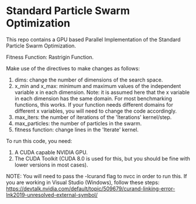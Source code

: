 # Standard Particle Swarm Optimization #

This repo contains a GPU based Parallel Implementation of the Standard Particle Swarm Optimization.

Fitness Function: Rastrigin Function.

Make use of the directives to make changes as follows:
1. dims: change the number of dimensions of the search space.
2. x_min and x_max: minimum and maximum values of the independent variable x in each dimension. Note: it is assumed here that the x variable in each dimension has the same domain. For most benchmarking functions, this works. If your function needs different domains for different x variables, you will need to change the code accordingly.
3. max_iters: the number of iterations of the 'Iterations' kernel/step.
4. max_particles: the number of particles in the swarm.
5. fitness function: change lines in the 'Iterate' kernel.

To run this code, you need:
1. A CUDA capable NVIDIA GPU.
2. The CUDA Toolkit (CUDA 8.0 is used for this, but you should be fine with lower versions in most cases).

NOTE: You will need to pass the -lcurand flag to nvcc in order to run this.
If you are working in Visual Studio (Windows), follow these steps:
https://devtalk.nvidia.com/default/topic/509679/curand-linking-error-lnk2019-unresolved-external-symbol/
